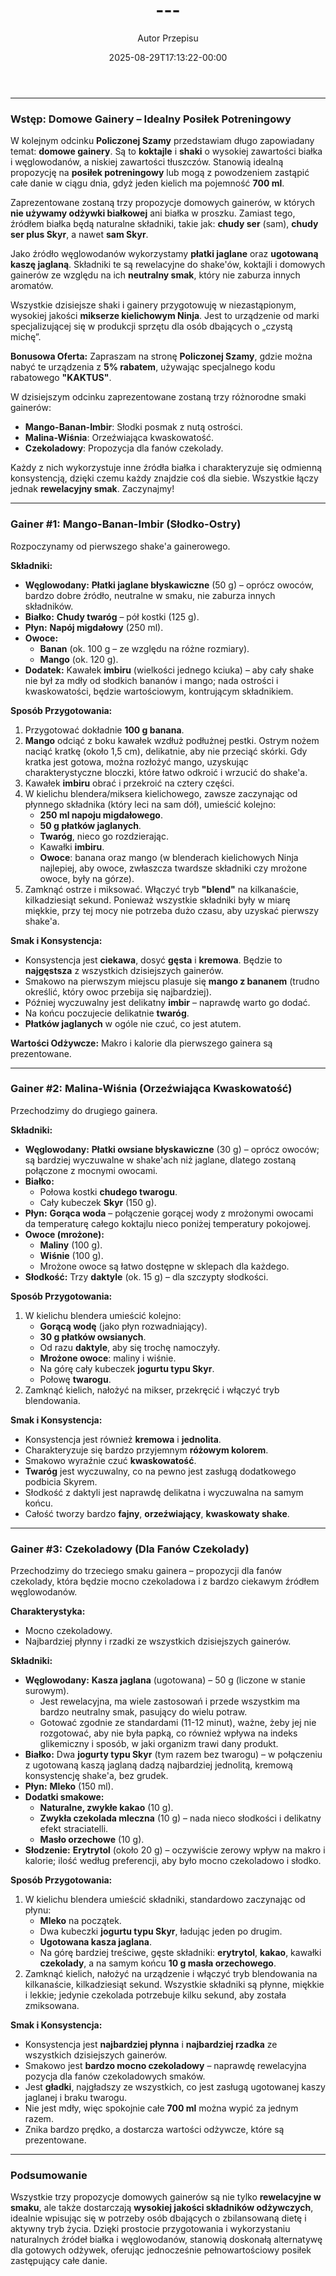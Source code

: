 ﻿---
draft: true
title: "---"
author: "Autor Przepisu"
recipe_image: images/recipe-headers/default.avif
date: 2025-08-29T17:13:22-00:00
categories: ["do-kategoryzacji"]
tags: ["draft"]
tagline: "Przepis do sformatowania"
servings: 4
prep_time: 15
cook: true
cook_time: 30
calories: 300
protein: 20
fat: 10
carbohydrate: 25
---
---

### **Wstęp: Domowe Gainery – Idealny Posiłek Potreningowy**

W kolejnym odcinku **Policzonej Szamy** przedstawiam długo zapowiadany temat: **domowe gainery**. Są to **koktajle** i **shaki** o wysokiej zawartości białka i węglowodanów, a niskiej zawartości tłuszczów. Stanowią idealną propozycję na **posiłek potreningowy** lub mogą z powodzeniem zastąpić całe danie w ciągu dnia, gdyż jeden kielich ma pojemność **700 ml**.

Zaprezentowane zostaną trzy propozycje domowych gainerów, w których **nie używamy odżywki białkowej** ani białka w proszku. Zamiast tego, źródłem białka będą naturalne składniki, takie jak: **chudy ser** (sam), **chudy ser plus Skyr**, a nawet **sam Skyr**.

Jako źródło węglowodanów wykorzystamy **płatki jaglane** oraz **ugotowaną kaszę jaglaną**. Składniki te są rewelacyjne do shake'ów, koktajli i domowych gainerów ze względu na ich **neutralny smak**, który nie zaburza innych aromatów.

Wszystkie dzisiejsze shaki i gainery przygotowuję w niezastąpionym, wysokiej jakości **mikserze kielichowym Ninja**. Jest to urządzenie od marki specjalizującej się w produkcji sprzętu dla osób dbających o „czystą michę”.

**Bonusowa Oferta:**
Zapraszam na stronę **Policzonej Szamy**, gdzie można nabyć te urządzenia z **5% rabatem**, używając specjalnego kodu rabatowego **"KAKTUS"**.

W dzisiejszym odcinku zaprezentowane zostaną trzy różnorodne smaki gainerów:
*   **Mango-Banan-Imbir**: Słodki posmak z nutą ostrości.
*   **Malina-Wiśnia**: Orzeźwiająca kwaskowatość.
*   **Czekoladowy**: Propozycja dla fanów czekolady.

Każdy z nich wykorzystuje inne źródła białka i charakteryzuje się odmienną konsystencją, dzięki czemu każdy znajdzie coś dla siebie. Wszystkie łączy jednak **rewelacyjny smak**. Zaczynajmy!

---

### **Gainer #1: Mango-Banan-Imbir (Słodko-Ostry)**

Rozpoczynamy od pierwszego shake'a gainerowego.

**Składniki:**
*   **Węglowodany:** **Płatki jaglane błyskawiczne** (50 g) – oprócz owoców, bardzo dobre źródło, neutralne w smaku, nie zaburza innych składników.
*   **Białko:** **Chudy twaróg** – pół kostki (125 g).
*   **Płyn:** **Napój migdałowy** (250 ml).
*   **Owoce:**
    *   **Banan** (ok. 100 g – ze względu na różne rozmiary).
    *   **Mango** (ok. 120 g).
*   **Dodatek:** Kawałek **imbiru** (wielkości jednego kciuka) – aby cały shake nie był za mdły od słodkich bananów i mango; nada ostrości i kwaskowatości, będzie wartościowym, kontrującym składnikiem.

**Sposób Przygotowania:**
1.  Przygotować dokładnie **100 g banana**.
2.  **Mango** odciąć z boku kawałek wzdłuż podłużnej pestki. Ostrym nożem naciąć kratkę (około 1,5 cm), delikatnie, aby nie przeciąć skórki. Gdy kratka jest gotowa, można rozłożyć mango, uzyskując charakterystyczne bloczki, które łatwo odkroić i wrzucić do shake'a.
3.  Kawałek **imbiru** obrać i przekroić na cztery części.
4.  W kielichu blendera/miksera kielichowego, zawsze zaczynając od płynnego składnika (który leci na sam dół), umieścić kolejno:
    *   **250 ml napoju migdałowego**.
    *   **50 g płatków jaglanych**.
    *   **Twaróg**, nieco go rozdzierając.
    *   Kawałki **imbiru**.
    *   **Owoce**: banana oraz mango (w blenderach kielichowych Ninja najlepiej, aby owoce, zwłaszcza twardsze składniki czy mrożone owoce, były na górze).
5.  Zamknąć ostrze i miksować. Włączyć tryb **"blend"** na kilkanaście, kilkadziesiąt sekund. Ponieważ wszystkie składniki były w miarę miękkie, przy tej mocy nie potrzeba dużo czasu, aby uzyskać pierwszy shake'a.

**Smak i Konsystencja:**
*   Konsystencja jest **ciekawa**, dosyć **gęsta** i **kremowa**. Będzie to **najgęstsza** z wszystkich dzisiejszych gainerów.
*   Smakowo na pierwszym miejscu plasuje się **mango z bananem** (trudno określić, który owoc przebija się najbardziej).
*   Później wyczuwalny jest delikatny **imbir** – naprawdę warto go dodać.
*   Na końcu poczujecie delikatnie **twaróg**.
*   **Płatków jaglanych** w ogóle nie czuć, co jest atutem.

**Wartości Odżywcze:**
Makro i kalorie dla pierwszego gainera są prezentowane.

---

### **Gainer #2: Malina-Wiśnia (Orzeźwiająca Kwaskowatość)**

Przechodzimy do drugiego gainera.

**Składniki:**
*   **Węglowodany:** **Płatki owsiane błyskawiczne** (30 g) – oprócz owoców; są bardziej wyczuwalne w shake'ach niż jaglane, dlatego zostaną połączone z mocnymi owocami.
*   **Białko:**
    *   Połowa kostki **chudego twarogu**.
    *   Cały kubeczek **Skyr** (150 g).
*   **Płyn:** **Gorąca woda** – połączenie gorącej wody z mrożonymi owocami da temperaturę całego koktajlu nieco poniżej temperatury pokojowej.
*   **Owoce (mrożone):**
    *   **Maliny** (100 g).
    *   **Wiśnie** (100 g).
    *   Mrożone owoce są łatwo dostępne w sklepach dla każdego.
*   **Słodkość:** Trzy **daktyle** (ok. 15 g) – dla szczypty słodkości.

**Sposób Przygotowania:**
1.  W kielichu blendera umieścić kolejno:
    *   **Gorącą wodę** (jako płyn rozwadniający).
    *   **30 g płatków owsianych**.
    *   Od razu **daktyle**, aby się trochę namoczyły.
    *   **Mrożone owoce**: maliny i wiśnie.
    *   Na górę cały kubeczek **jogurtu typu Skyr**.
    *   Połowę **twarogu**.
2.  Zamknąć kielich, nałożyć na mikser, przekręcić i włączyć tryb blendowania.

**Smak i Konsystencja:**
*   Konsystencja jest również **kremowa** i **jednolita**.
*   Charakteryzuje się bardzo przyjemnym **różowym kolorem**.
*   Smakowo wyraźnie czuć **kwaskowatość**.
*   **Twaróg** jest wyczuwalny, co na pewno jest zasługą dodatkowego podbicia Skyrem.
*   Słodkość z daktyli jest naprawdę delikatna i wyczuwalna na samym końcu.
*   Całość tworzy bardzo **fajny**, **orzeźwiający**, **kwaskowaty shake**.

---

### **Gainer #3: Czekoladowy (Dla Fanów Czekolady)**

Przechodzimy do trzeciego smaku gainera – propozycji dla fanów czekolady, która będzie mocno czekoladowa i z bardzo ciekawym źródłem węglowodanów.

**Charakterystyka:**
*   Mocno czekoladowy.
*   Najbardziej płynny i rzadki ze wszystkich dzisiejszych gainerów.

**Składniki:**
*   **Węglowodany:** **Kasza jaglana** (ugotowana) – 50 g (liczone w stanie surowym).
    *   Jest rewelacyjna, ma wiele zastosowań i przede wszystkim ma bardzo neutralny smak, pasujący do wielu potraw.
    *   Gotować zgodnie ze standardami (11-12 minut), ważne, żeby jej nie rozgotować, aby nie była papką, co również wpływa na indeks glikemiczny i sposób, w jaki organizm trawi dany produkt.
*   **Białko:** Dwa **jogurty typu Skyr** (tym razem bez twarogu) – w połączeniu z ugotowaną kaszą jaglaną dadzą najbardziej jednolitą, kremową konsystencję shake'a, bez grudek.
*   **Płyn:** **Mleko** (150 ml).
*   **Dodatki smakowe:**
    *   **Naturalne, zwykłe kakao** (10 g).
    *   **Zwykła czekolada mleczna** (10 g) – nada nieco słodkości i delikatny efekt straciatelli.
    *   **Masło orzechowe** (10 g).
*   **Słodzenie:** **Erytrytol** (około 20 g) – oczywiście zerowy wpływ na makro i kalorie; ilość według preferencji, aby było mocno czekoladowo i słodko.

**Sposób Przygotowania:**
1.  W kielichu blendera umieścić składniki, standardowo zaczynając od płynu:
    *   **Mleko** na początek.
    *   Dwa kubeczki **jogurtu typu Skyr**, ładując jeden po drugim.
    *   **Ugotowana kasza jaglana**.
    *   Na górę bardziej treściwe, gęste składniki: **erytrytol**, **kakao**, kawałki **czekolady**, a na samym końcu **10 g masła orzechowego**.
2.  Zamknąć kielich, nałożyć na urządzenie i włączyć tryb blendowania na kilkanaście, kilkadziesiąt sekund. Wszystkie składniki są płynne, miękkie i lekkie; jedynie czekolada potrzebuje kilku sekund, aby została zmiksowana.

**Smak i Konsystencja:**
*   Konsystencja jest **najbardziej płynna** i **najbardziej rzadka** ze wszystkich dzisiejszych gainerów.
*   Smakowo jest **bardzo mocno czekoladowy** – naprawdę rewelacyjna pozycja dla fanów czekoladowych smaków.
*   Jest **gładki**, najgładszy ze wszystkich, co jest zasługą ugotowanej kaszy jaglanej i braku twarogu.
*   Nie jest mdły, więc spokojnie całe **700 ml** można wypić za jednym razem.
*   Znika bardzo prędko, a dostarcza wartości odżywcze, które są prezentowane.

---

### **Podsumowanie**

Wszystkie trzy propozycje domowych gainerów są nie tylko **rewelacyjne w smaku**, ale także dostarczają **wysokiej jakości składników odżywczych**, idealnie wpisując się w potrzeby osób dbających o zbilansowaną dietę i aktywny tryb życia. Dzięki prostocie przygotowania i wykorzystaniu naturalnych źródeł białka i węglowodanów, stanowią doskonałą alternatywę dla gotowych odżywek, oferując jednocześnie pełnowartościowy posiłek zastępujący całe danie.